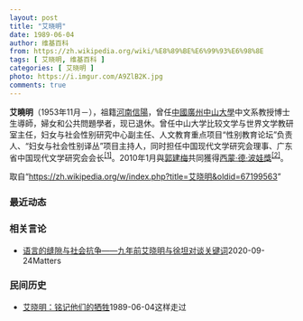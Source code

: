 ```yaml
---
layout: post
title: "艾晓明"
date: 1989-06-04
author: 维基百科
from: https://zh.wikipedia.org/wiki/%E8%89%BE%E6%99%93%E6%98%8E
tags: [ 艾晓明, 维基百科 ]
categories: [ 艾晓明 ]
photo: https://i.imgur.com/A9ZlB2K.jpg
comments: true
---
```

<div class="mw-parser-output">
<p><b>艾曉明</b>（1953年11月<span class="useeditintro" title="Template:BLP editintro">－</span>），祖籍<a href="/wiki/%E6%B2%B3%E5%8D%97" class="mw-redirect" title="河南">河南</a><a href="/wiki/%E4%BF%A1%E9%99%BD" class="mw-redirect" title="信陽">信陽</a>，曾任<a href="/wiki/%E4%B8%AD%E5%8D%8E%E4%BA%BA%E6%B0%91%E5%85%B1%E5%92%8C%E5%9B%BD" title="中华人民共和国">中國</a><a href="/wiki/%E5%BB%A3%E5%B7%9E" class="mw-redirect" title="廣州">廣州</a><a href="/wiki/%E4%B8%AD%E5%B1%B1%E5%A4%A7%E5%AD%B8" class="mw-redirect" title="中山大學">中山大學</a>中文系教授博士生導師，婦女和公共問題學者，现已退休。曾任中山大学比较文学与世界文学教研室主任，妇女与社会性别研究中心副主任、人文教育重点项目“性别教育论坛”负责人、“妇女与社会性别译丛”项目主持人，同时担任中国现代文学研究会理事、广东省中国现代文学研究会会长<sup id="cite_ref-1" class="reference"><a href="#cite_note-1">[1]</a></sup>。2010年1月與<a href="/wiki/%E9%83%AD%E5%BB%BA%E6%A2%85" title="郭建梅">郭建梅</a>共同獲得<a href="/wiki/%E8%A5%BF%E8%92%99%C2%B7%E5%BE%B7%C2%B7%E6%B3%A2%E4%BC%8F%E5%A8%83%E5%A5%96" title="西蒙·德·波伏娃奖">西蒙·德·波娃獎</a><sup id="cite_ref-2" class="reference"><a href="#cite_note-2">[2]</a></sup>。
</p>
</div><noscript><img src="//zh.wikipedia.org/wiki/Special:CentralAutoLogin/start?type=1x1" alt="" title="" width="1" height="1" style="border: none; position: absolute;"></noscript>
<div class="printfooter">取自“<a dir="ltr" href="https://zh.wikipedia.org/w/index.php?title=艾晓明&amp;oldid=67199563">https://zh.wikipedia.org/w/index.php?title=艾晓明&amp;oldid=67199563</a>”</div><div id="recent-news"><h3>最近动态</h3><ul></ul></div><div id="open-opinion"><h3>相关言论</h3><ul><li><a href="https://nodebe4.github.io/opinion/2020-09-24/%E8%AF%AD%E8%A8%80%E7%9A%84%E7%BC%9D%E9%9A%99%E4%B8%8E%E7%A4%BE%E4%BC%9A%E6%8A%97%E4%BA%89-%E4%B9%9D%E5%B9%B4%E5%89%8D%E8%89%BE%E6%99%93%E6%98%8E%E4%B8%8E%E5%BE%90%E5%9D%A6%E5%AF%B9%E8%B0%88%E5%85%B3%E9%94%AE%E8%AF%8D/" title="艾曉明">语言的缝隙与社会抗争——九年前艾晓明与徐坦对谈关键词</a><time>2020-09-24</time><a class="tag">Matters</a></li>
</ul></div><div id="mjls-record"><h3>民间历史</h3><ul><li><a href="https://nodebe4.github.io/mjlsh/1989-06-04/%E8%89%BE%E6%99%93%E6%98%8E-%E9%93%AD%E8%AE%B0%E4%BB%96%E4%BB%AC%E7%9A%84%E7%89%BA%E7%89%B2/" title="艾晓明">艾晓明：铭记他们的牺牲</a><time>1989-06-04</time><a class="tag">这样走过</a></li>
</ul></div>